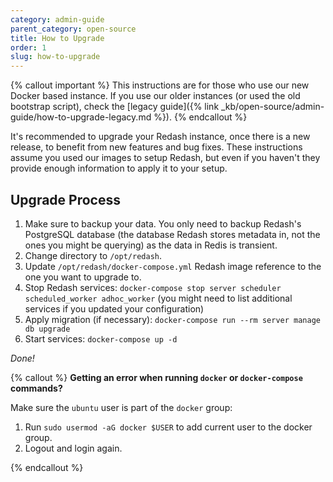```yaml
---
category: admin-guide
parent_category: open-source
title: How to Upgrade
order: 1
slug: how-to-upgrade
---
```


{% callout important %}
This instructions are for those who use our new Docker based instance. If you use our older instances (or used the old bootstrap script), check the [legacy guide]({% link _kb/open-source/admin-guide/how-to-upgrade-legacy.md %}).
{% endcallout %}

It's recommended to upgrade your Redash instance, once there is a new release, to benefit from new features and bug fixes. These instructions assume you used our images to setup Redash, but even if you haven't they provide enough information to apply it to your setup.

## Upgrade Process

1. Make sure to backup your data. You only need to backup Redash's PostgreSQL database (the database Redash stores metadata in, not the ones you might be querying) as the data in Redis is transient.
2. Change directory to `/opt/redash`.
3. Update `/opt/redash/docker-compose.yml` Redash image reference to the one you want to upgrade to.
4. Stop Redash services: `docker-compose stop server scheduler scheduled_worker adhoc_worker` (you might need to list additional services if you updated your configuration)
5. Apply migration (if necessary): `docker-compose run --rm server manage db upgrade`
6. Start services: `docker-compose up -d`

_Done!_

{% callout %}
**Getting an error when running `docker` or `docker-compose` commands?**

Make sure the `ubuntu` user is part of the `docker` group:

1. Run `sudo usermod -aG docker $USER` to add current user to the docker group.
2. Logout and login again.

{% endcallout %}
